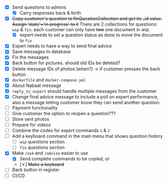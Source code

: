 - [x] Send questions to admins 
  - [x] Carry responses back & forth  
- [x] <s>Copy customer's question to finQuestionCollection and get its _id value. Assign 'state'='in progress' to it</s> There are 2 collections for questions: `wip` & `fin`. each customer can only have <s>two</s> one document in wip. 
  - [x] expert needs to set a question status as done to move the document to `fin`
- [x] Expert needs to have a way to send final advice 
- [x] Save messages to database
- [x] Fix the messages  
- [x] Back button for pictures. should old IDs be deleted?  
- [x] Delete message IDs of photos (when?) -> if customer presses the back button
- [x] `dockerfile` and `docker-compose.yml`
- [x] About Nabaat message
- [x] `reply_to_expert` should handle multiple messages from the customer
- [x] Change final advice message to include a poll on expert performance, also a message letting customer know they can send another question.
- [ ] Payment functionality
- [ ] Give customer the option to reopen a question??? 
- [ ] Store sent photos
- [ ] Prepare for videos
- [ ] Combine the codes for expert commands `1` & `2`
- [ ] Add a keyboard command in the main menu that shows question history
  - [ ] `wip` questions section
  - [ ] `fin` questions section
- [x] Make `/ask` and `/advise` easier to use
  - [x] Send complete commands to be copied, or
  - [&cross;] <s>Make a keyboard</s>  
- [ ] Back button in register
- [ ] CI/CD